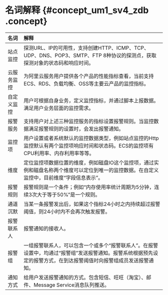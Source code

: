 # 名词解释 {#concept_um1_sv4_zdb .concept}

|名词|解释|
|:-|:-|
|站点监控|探测URL、IP的可用性，支持创建HTTP、ICMP、TCP、UDP、DNS、POP3、SMTP、FTP 8种协议的探测点，获取探测对象的状态码和响应时间。|
|云服务监控|为阿里云服务用户提供各个产品的性能指标查看，当前支持ECS、RDS、负载均衡、OSS等主要云产品的监控指标。|
|自定义监控|用户可根据自身业务，定义监控指标，并通过脚本上报数据。满足用户业务层面的监控需求。|
|报警服务|支持用户对上述三种监控服务的指标设置报警规则。当监控数据满足报警规则的设置时，会发出报警通知。|
|监控项|用户设置或者系统默认的监控数据类型，例如站点监控的Http监控默认有两个监控项响应时间和状态码。ECS的监控项有CPU利用率、内存利用率等等。|
|维度|定位监控项数据位置的维度，例如磁盘IO这个监控项，通过实例和磁盘名称两个维度可以定位到唯一的监控数据。在自定义监控中，目前维度“字段信息表示”。|
|报警规则|报警规则是一个条件；例如“内存使用率统计周期为5分钟，连续3次大于等于50%”是一个规则。|
|通道沉默|当某一条报警发出后，如果这个指标24小时之内持续超过报警阈值，则24小时内不会再次触发报警。|
|报警联系人|报警通知的接收人。|
|报警组|一组报警联系人，可以包含一个或多个“报警联系人”。在报警设置中，均通过“报警组”发送报警通知。报警系统根据预先设定的报警方式，在到达报警阈值时向报警组成员发送报警通知。|
|通知方式|给用户发送报警通知的方式。包含短信、旺旺（淘宝）、邮件、Message Service消息队列推送。|

